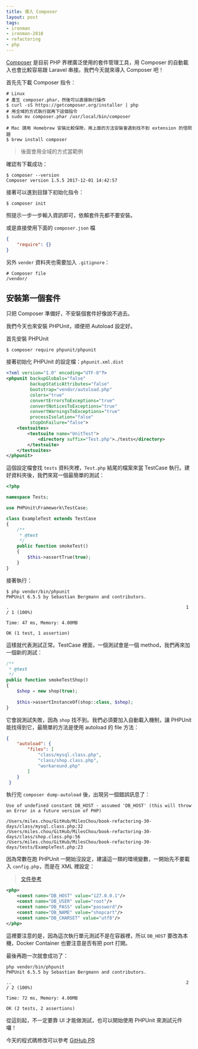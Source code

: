 ```yaml
---
title: 導入 Composer
layout: post
tags:
- ironman
- ironman-2018
- refactoring
- php
---
```


[Composer][] 是目前 PHP 界裡廣泛使用的套件管理工具，用 Composer 的自動載入也會比較容易跟 Laravel 串接。我們今天就來導入 Composer 吧！

首先先下載 Composer 指令：

```
# Linux
# 產生 composer.phar，然後可以直接執行操作
$ curl -sS https://getcomposer.org/installer | php
# 用全域的方式執行就再下這個指令
$ sudo mv composer.phar /usr/local/bin/composer

# Mac 請用 Homebrew 安裝比較保險，用上面的方法安裝會遇到找不到 extension 的怪問題
$ brew install composer
```

> 後面會用全域的方式當範例

確認有下載成功：

```
$ composer --version
Composer version 1.5.5 2017-12-01 14:42:57
```

接著可以進到目錄下初始化指令：

```
$ composer init
```

照提示一步一步輸入資訊即可，依賴套件先都不要安裝。

或是直接使用下面的 `composer.json` 檔

```json
{
    "require": {}
}
```

另外 `vender` 資料夾也需要加入 `.gitignore`：

```
# Composer file
/vendor/
```

## 安裝第一個套件

只把 Composer 準備好，不安裝個套件好像說不過去。

我們今天也來安裝 PHPUnit，順便把 Autoload 設定好。

首先安裝 PHPUnit

```
$ composer require phpunit/phpunit
```

接著初始化 PHPUnit 的設定檔：`phpunit.xml.dist`

```xml
<?xml version="1.0" encoding="UTF-8"?>
<phpunit backupGlobals="false"
         backupStaticAttributes="false"
         bootstrap="vendor/autoload.php"
         colors="true"
         convertErrorsToExceptions="true"
         convertNoticesToExceptions="true"
         convertWarningsToExceptions="true"
         processIsolation="false"
         stopOnFailure="false">
    <testsuites>
        <testsuite name="UnitTest">
            <directory suffix="Test.php">./tests</directory>
        </testsuite>
    </testsuites>
</phpunit>
```

這個設定檔會找 `tests` 資料夾裡，`Test.php` 結尾的檔案來當 TestCase 執行。建好資料夾後，我們來寫一個最簡單的測試：

```php
<?php

namespace Tests;

use PHPUnit\Framework\TestCase;

class ExampleTest extends TestCase
{
    /**
     * @test
     */
    public function smokeTest()
    {
        $this->assertTrue(true);
    }
}
```

接著執行：

```
$ php vendor/bin/phpunit
PHPUnit 6.5.5 by Sebastian Bergmann and contributors.

.                                                                   1 / 1 (100%)

Time: 47 ms, Memory: 4.00MB

OK (1 test, 1 assertion)
```

這樣就代表測試正常。TestCase 裡面，一個測試會是一個 method，我們再來加一個新的測試：

```php
/**
 * @test
 */
public function smokeTestShop()
{
    $shop = new shop(true);
    
    $this->assertInstanceOf(shop::class, $shop);
}
```

它會說測試失敗，因為 `shop` 找不到。我們必須要加入自動載入機制，讓 PHPUnit 能找得到它，最簡單的方法是使用 autoload 的 file 方法：

```json
{
    "autoload": {
        "files": [
            "class/mysql.class.php",
            "class/shop.class.php",
            "workaround.php"
        ]
    }
 }
```

執行完 `composer dump-autoload` 後，出現另一個錯誤訊息了：

```
Use of undefined constant DB_HOST - assumed 'DB_HOST' (this will throw an Error in a future version of PHP)

/Users/miles.chou/GitHub/MilesChou/book-refactoring-30-days/class/mysql.class.php:32
/Users/miles.chou/GitHub/MilesChou/book-refactoring-30-days/class/shop.class.php:56
/Users/miles.chou/GitHub/MilesChou/book-refactoring-30-days/tests/ExampleTest.php:23
```

因為常數在跑 PHPUnit 一開始沒設定，建議這一類的環境變數，一開始先不要載入 `config.php`，而是在 XML 裡設定：

> [文件參考](https://phpunit.de/manual/current/zh_cn/appendixes.configuration.html#appendixes.configuration.php-ini-constants-variables)

```xml
<php>
    <const name="DB_HOST" value="127.0.0.1"/>
    <const name="DB_USER" value="root"/>
    <const name="DB_PASS" value="password"/>
    <const name="DB_NAME" value="shopcart"/>
    <const name="DB_CHARSET" value="utf8"/>
</php>
```

這裡要注意的是，因為這次執行單元測試不是在容器裡，所以 `DB_HOST` 要改為本機，Docker Container 也要注意是否有把 port 打開。

最後再跑一次就會成功了：

```
php vendor/bin/phpunit 
PHPUnit 6.5.5 by Sebastian Bergmann and contributors.

..                                                                  2 / 2 (100%)

Time: 72 ms, Memory: 4.00MB

OK (2 tests, 2 assertions)
```

從這刻起，不一定要靠 UI 才能做測試，也可以開始使用 PHPUnit 來測試元件囉！

今天的程式碼修改可以參考 [GitHub PR](https://github.com/MilesChou/book-refactoring-30-days/pull/3)

[Composer]: https://getcomposer.org/
